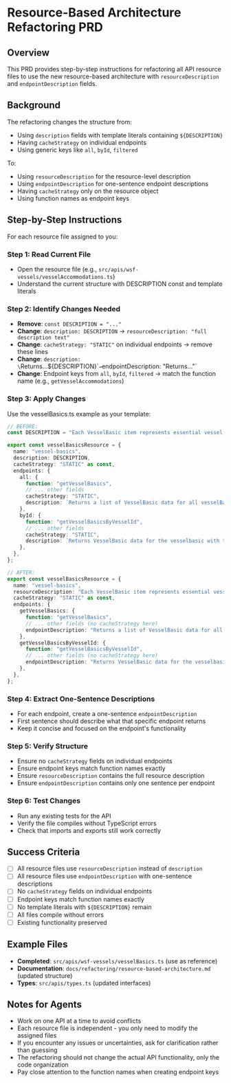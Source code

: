 # Resource-Based Architecture Refactoring PRD

## Overview

This PRD provides step-by-step instructions for refactoring all API resource files to use the new resource-based architecture with `resourceDescription` and `endpointDescription` fields.

## Background

The refactoring changes the structure from:
- Using `description` fields with template literals containing `${DESCRIPTION}`
- Having `cacheStrategy` on individual endpoints
- Using generic keys like `all`, `byId`, `filtered`

To:
- Using `resourceDescription` for the resource-level description
- Using `endpointDescription` for one-sentence endpoint descriptions
- Having `cacheStrategy` only on the resource object
- Using function names as endpoint keys

## Step-by-Step Instructions

For each resource file assigned to you:

### Step 1: Read Current File
- Open the resource file (e.g., `src/apis/wsf-vessels/vesselAccommodations.ts`)
- Understand the current structure with DESCRIPTION const and template literals

### Step 2: Identify Changes Needed
- **Remove**: `const DESCRIPTION = "..."` 
- **Change**: `description: DESCRIPTION` → `resourceDescription: "full description text"`
- **Change**: `cacheStrategy: "STATIC"` on individual endpoints → remove these lines
- **Change**: `description: \`Returns...${DESCRIPTION}\`` → `endpointDescription: "Returns..."`
- **Change**: Endpoint keys from `all`, `byId`, `filtered` → match the function name (e.g., `getVesselAccommodations`)

### Step 3: Apply Changes
Use the vesselBasics.ts example as your template:

```typescript
// BEFORE:
const DESCRIPTION = "Each VesselBasic item represents essential vessel details...";

export const vesselBasicsResource = {
  name: "vessel-basics",
  description: DESCRIPTION,
  cacheStrategy: "STATIC" as const,
  endpoints: {
    all: {
      function: "getVesselBasics",
      // ... other fields
      cacheStrategy: "STATIC",
      description: `Returns a list of VesselBasic data for all vesselBasics. ${DESCRIPTION}`,
    },
    byId: {
      function: "getVesselBasicsByVesselId",
      // ... other fields
      cacheStrategy: "STATIC", 
      description: `Returns VesselBasic data for the vesselbasic with the given identifier. ${DESCRIPTION}`,
    },
  },
};

// AFTER:
export const vesselBasicsResource = {
  name: "vessel-basics",
  resourceDescription: "Each VesselBasic item represents essential vessel details including vessel identification (name and ID), operational status (in service, maintenance, out of service), and ownership information. Data updates infrequently.",
  cacheStrategy: "STATIC" as const,
  endpoints: {
    getVesselBasics: {
      function: "getVesselBasics",
      // ... other fields (no cacheStrategy here)
      endpointDescription: "Returns a list of VesselBasic data for all vesselBasics.",
    },
    getVesselBasicsByVesselId: {
      function: "getVesselBasicsByVesselId",
      // ... other fields (no cacheStrategy here)
      endpointDescription: "Returns VesselBasic data for the vesselbasic with the given identifier.",
    },
  },
};
```

### Step 4: Extract One-Sentence Descriptions
- For each endpoint, create a one-sentence `endpointDescription`
- First sentence should describe what that specific endpoint returns
- Keep it concise and focused on the endpoint's functionality

### Step 5: Verify Structure
- Ensure no `cacheStrategy` fields on individual endpoints
- Ensure endpoint keys match function names exactly
- Ensure `resourceDescription` contains the full resource description
- Ensure `endpointDescription` contains only one sentence per endpoint

### Step 6: Test Changes
- Run any existing tests for the API
- Verify the file compiles without TypeScript errors
- Check that imports and exports still work correctly

## Success Criteria

- [ ] All resource files use `resourceDescription` instead of `description`
- [ ] All resource files use `endpointDescription` with one-sentence descriptions
- [ ] No `cacheStrategy` fields on individual endpoints
- [ ] Endpoint keys match function names exactly
- [ ] No template literals with `${DESCRIPTION}` remain
- [ ] All files compile without errors
- [ ] Existing functionality preserved

## Example Files

- **Completed**: `src/apis/wsf-vessels/vesselBasics.ts` (use as reference)
- **Documentation**: `docs/refactoring/resource-based-architecture.md` (updated structure)
- **Types**: `src/apis/types.ts` (updated interfaces)

## Notes for Agents

- Work on one API at a time to avoid conflicts
- Each resource file is independent - you only need to modify the assigned files
- If you encounter any issues or uncertainties, ask for clarification rather than guessing
- The refactoring should not change the actual API functionality, only the code organization
- Pay close attention to the function names when creating endpoint keys